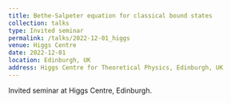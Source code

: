 ```yaml
---
title: Bethe-Salpeter equation for classical bound states
collection: talks
type: Invited seminar
permalink: /talks/2022-12-01_higgs
venue: Higgs Centre
date: 2022-12-01
location: Edinburgh, UK
address: Higgs Centre for Theoretical Physics, Edinburgh, UK
---
```


Invited seminar at Higgs Centre, Edinburgh.
